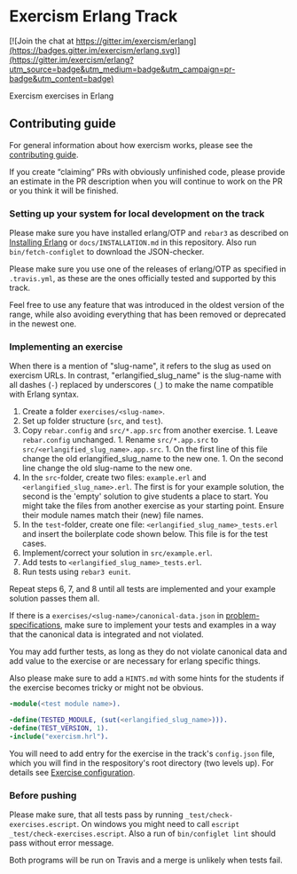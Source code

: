 # Exercism Erlang Track

[![Join the chat at https://gitter.im/exercism/erlang](https://badges.gitter.im/exercism/erlang.svg)](https://gitter.im/exercism/erlang?utm_source=badge&utm_medium=badge&utm_campaign=pr-badge&utm_content=badge)

Exercism exercises in Erlang

## Contributing guide

For general information about how exercism works, please see the
[contributing guide](https://github.com/exercism/x-api/blob/master/CONTRIBUTING.md#the-exercise-data).

If you create “claiming” PRs with obviously unfinished code, please provide an estimate in the PR description when you will continue to work on the PR or you think it will be finished.

### Setting up your system for local development on the track

Please make sure you have installed erlang/OTP and `rebar3` as
described on [Installing Erlang](http://exercism.io/languages/erlang/installation)
or `docs/INSTALLATION.md` in this repository. Also run
`bin/fetch-configlet` to download the JSON-checker.

Please make sure you use one of the releases of erlang/OTP as
specified in `.travis.yml`, as these are the ones officially tested
and supported by this track.

Feel free to use any feature that was introduced in the oldest version
of the range, while also avoiding everything that has been removed or
deprecated in the newest one.

### Implementing an exercise

When there is a mention of "slug-name", it refers to the slug as used
on exercism URLs.  In contrast, "erlangified_slug_name" is the slug-name
with all dashes (`-`) replaced by underscores (`_`) to make the name
compatible with Erlang syntax.

  1. Create a folder `exercises/<slug-name>`.
  2. Set up folder structure (`src`, and `test`).
  3. Copy `rebar.config` and `src/*.app.src` from another exercise.
    1. Leave `rebar.config` unchanged.
    1. Rename `src/*.app.src` to `src/<erlangified_slug_name>.app.src`.
    1. On the first line of this file change the old erlangified_slug_name to the new one.
    1. On the second line change the old slug-name to the new one.
  4. In the `src`-folder, create two files: `example.erl` and `<erlangified_slug_name>.erl`.
   The first is for your example solution, the second is the 'empty' solution to give
   students a place to start.
   You might take the files from another exercise as your starting point.
   Ensure their module names match their (new) file names.
  5. In the `test`-folder, create one file: `<erlangified_slug_name>_tests.erl`
   and insert the boilerplate code shown below.
   This file is for the test cases.
  6. Implement/correct your solution in `src/example.erl`.
  7. Add tests to `<erlangified_slug_name>_tests.erl`.
  8. Run tests using `rebar3 eunit`.

Repeat steps 6, 7, and 8 until all tests are implemented and your
example solution passes them all.

If there is a `exercises/<slug-name>/canonical-data.json`
in [problem-specifications](https://github.com/exercism/problem-specifications), make sure to
implement your tests and examples in a way that the canonical data is
integrated and not violated.

You may add further tests, as long as they do not violate canonical
data and add value to the exercise or are necessary for erlang
specific things.

Also please make sure to add a `HINTS.md` with some hints for the
students if the exercise becomes tricky or might not be obvious.

```erl
-module(<test module name>).

-define(TESTED_MODULE, (sut(<erlangified_slug_name>))).
-define(TEST_VERSION, 1).
-include("exercism.hrl").
```

You will need to add entry for the exercise in the track's `config.json` file,
which you will find in the respository's root directory (two levels up).
For details see [Exercise configuration](https://github.com/exercism/docs/blob/master/language-tracks/configuration/exercises.md).

### Before pushing

Please make sure, that all tests pass by running
`_test/check-exercises.escript`. On windows you might need to call
`escript _test/check-exercises.escript`. Also a run of `bin/configlet lint`
should pass without error message.

Both programs will be run on Travis and a merge is unlikely when
tests fail.
